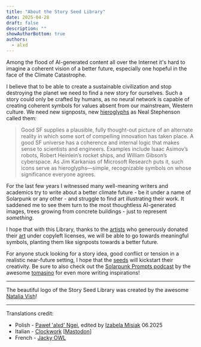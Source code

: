 ```yaml
---
title: "About the Story Seed Library"
date: 2025-04-28
draft: false
description: ""
showAuthorBottom: true
authors:
  - alxd
---
```


Among the flood of AI-generated content all over the Internet it's hard to imagine a coherent vision of a better future, especially one hopeful in the face of the Climate Catastrophe.

I believe that to be able to create a sustainable civilization and stop destroying the planet we need to find a new story for ourselves. Such a story could only be crafted by humans, as no neural network is capable of creating coherent symbols for values absent from our mainstream, Western culture. We need new signposts, new [hieroglyphs](https://web.archive.org/web/20120410060017/http://www.worldpolicy.org/journal/fall2011/innovation-starvation) as Neal Stephenson called them:

> Good SF supplies a plausible, fully thought-out picture of an alternate reality in which some sort of compelling innovation has taken place. A good SF universe has a coherence and internal logic that makes sense to scientists and engineers. Examples include Isaac Asimov’s robots, Robert Heinlein’s rocket ships, and William Gibson’s cyberspace. As Jim Karkanias of Microsoft Research puts it, such icons serve as hieroglyphs—simple, recognizable symbols on whose significance everyone agrees.

For the last few years I witnessed many well-meaning writers and academics try to write about a better climate future - be it under a name of Solarpunk or any other - and struggle to find art illustrating their work. It saddened me to see them turn to the most thoughtless AI-generated images, trees growing from concrete buildings - just to represent _something_.

I hope that with this Library, thanks to the [artists](/authors/) who generously donated their [art](/art/) under copyleft licenses, we will be able to go towards meaningful symbols, planting them like signposts towards a better future.

For anyone stuck looking for a story idea, good conflict or tension in a realistic near-future setting, I hope that the [seeds](/seeds/) will kickstart their creativity. Be sure to also check out the [Solarpunk Prompts podcast](https://podcast.tomasino.org/@SolarpunkPrompts) by the awesome [tomasino](https://tomasino.org/) for even more writing inspirations!

---

The beautiful logo of the Story Seed Library was created by the awesome [Natalia Vish](https://mas.to/@karafuto)!

---

Translations credit:

- Polish - [Paweł 'alxd' Ngei](/authors/alxd), edited by [Izabela Misiak](https://mastodon.social/@izabelamisiak) 06.2025
- Italian - [Clockwork](https://clockwooork.github.io/) [[Mastodon](https://sociale.network/@clockwooork)]
- French - [Jacky OWL](/authors/jackyowl)